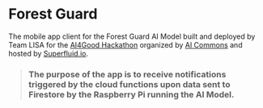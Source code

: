 # Forest Guard

The mobile app client for the Forest Guard AI Model built and deployed by Team LISA for the [AI4Good Hackathon](https://superfluid.io/ai-commons/) organized by [AI Commons](https://ai-commons.org/) and hosted by [Superfluid.io](https://superfluid.io/).

> ### The purpose of the app is to receive notifications triggered by the cloud functions upon data sent to Firestore by the Raspberry Pi running the AI Model.

<!-- TODO: Add link to AI Model Repo -->